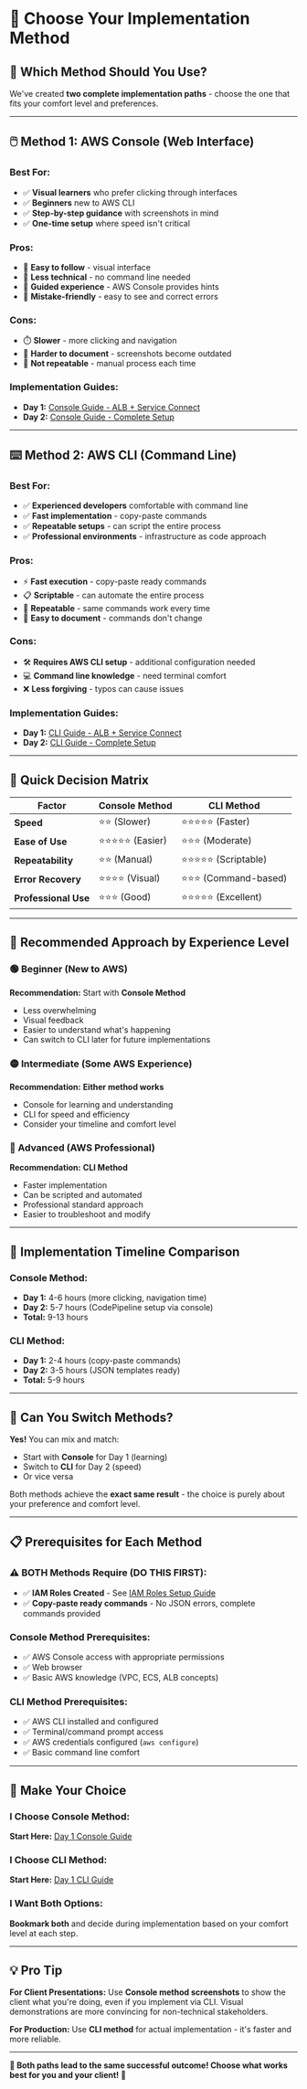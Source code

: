 # 🎯 Choose Your Implementation Method

## 🤔 **Which Method Should You Use?**

We've created **two complete implementation paths** - choose the one that fits your comfort level and preferences.

---

## 🖱️ **Method 1: AWS Console (Web Interface)**

### **Best For:**
- ✅ **Visual learners** who prefer clicking through interfaces
- ✅ **Beginners** new to AWS CLI
- ✅ **Step-by-step guidance** with screenshots in mind
- ✅ **One-time setup** where speed isn't critical

### **Pros:**
- 🎯 **Easy to follow** - visual interface
- 🎯 **Less technical** - no command line needed
- 🎯 **Guided experience** - AWS Console provides hints
- 🎯 **Mistake-friendly** - easy to see and correct errors

### **Cons:**
- ⏱️ **Slower** - more clicking and navigation
- 📝 **Harder to document** - screenshots become outdated
- 🔄 **Not repeatable** - manual process each time

### **Implementation Guides:**
- **Day 1:** [Console Guide - ALB + Service Connect](./day1-console-guide.md)
- **Day 2:** [Console Guide - Complete Setup](./day2-console-guide.md)

---

## ⌨️ **Method 2: AWS CLI (Command Line)**

### **Best For:**
- ✅ **Experienced developers** comfortable with command line
- ✅ **Fast implementation** - copy-paste commands
- ✅ **Repeatable setups** - can script the entire process
- ✅ **Professional environments** - infrastructure as code approach

### **Pros:**
- ⚡ **Fast execution** - copy-paste ready commands
- 📋 **Scriptable** - can automate the entire process
- 🔄 **Repeatable** - same commands work every time
- 📝 **Easy to document** - commands don't change

### **Cons:**
- 🛠️ **Requires AWS CLI setup** - additional configuration needed
- 💻 **Command line knowledge** - need terminal comfort
- ❌ **Less forgiving** - typos can cause issues

### **Implementation Guides:**
- **Day 1:** [CLI Guide - ALB + Service Connect](./day1-alb-service-connect.md)
- **Day 2:** [CLI Guide - Complete Setup](./day2-complete-setup.md)

---

## 🎯 **Quick Decision Matrix**

| Factor | Console Method | CLI Method |
|--------|----------------|------------|
| **Speed** | ⭐⭐ (Slower) | ⭐⭐⭐⭐⭐ (Faster) |
| **Ease of Use** | ⭐⭐⭐⭐⭐ (Easier) | ⭐⭐⭐ (Moderate) |
| **Repeatability** | ⭐⭐ (Manual) | ⭐⭐⭐⭐⭐ (Scriptable) |
| **Error Recovery** | ⭐⭐⭐⭐ (Visual) | ⭐⭐⭐ (Command-based) |
| **Professional Use** | ⭐⭐⭐ (Good) | ⭐⭐⭐⭐⭐ (Excellent) |

---

## 🚀 **Recommended Approach by Experience Level**

### **🟢 Beginner (New to AWS)**
**Recommendation:** Start with **Console Method**
- Less overwhelming
- Visual feedback
- Easier to understand what's happening
- Can switch to CLI later for future implementations

### **🟡 Intermediate (Some AWS Experience)**
**Recommendation:** **Either method works**
- Console for learning and understanding
- CLI for speed and efficiency
- Consider your timeline and comfort level

### **🔴 Advanced (AWS Professional)**
**Recommendation:** **CLI Method**
- Faster implementation
- Can be scripted and automated
- Professional standard approach
- Easier to troubleshoot and modify

---

## 🎯 **Implementation Timeline Comparison**

### **Console Method:**
- **Day 1:** 4-6 hours (more clicking, navigation time)
- **Day 2:** 5-7 hours (CodePipeline setup via console)
- **Total:** 9-13 hours

### **CLI Method:**
- **Day 1:** 2-4 hours (copy-paste commands)
- **Day 2:** 3-5 hours (JSON templates ready)
- **Total:** 5-9 hours

---

## 🔄 **Can You Switch Methods?**

**Yes!** You can mix and match:
- Start with **Console** for Day 1 (learning)
- Switch to **CLI** for Day 2 (speed)
- Or vice versa

Both methods achieve the **exact same result** - the choice is purely about your preference and comfort level.

---

## 📋 **Prerequisites for Each Method**

### **⚠️ BOTH Methods Require (DO THIS FIRST):**
- ✅ **IAM Roles Created** - See [IAM Roles Setup Guide](../08-iam-roles-setup/iam-roles-creation.md)
- ✅ **Copy-paste ready commands** - No JSON errors, complete commands provided

### **Console Method Prerequisites:**
- ✅ AWS Console access with appropriate permissions
- ✅ Web browser
- ✅ Basic AWS knowledge (VPC, ECS, ALB concepts)

### **CLI Method Prerequisites:**
- ✅ AWS CLI installed and configured
- ✅ Terminal/command prompt access
- ✅ AWS credentials configured (`aws configure`)
- ✅ Basic command line comfort

---

## 🎯 **Make Your Choice**

### **I Choose Console Method:**
**Start Here:** [Day 1 Console Guide](./day1-console-guide.md)

### **I Choose CLI Method:**
**Start Here:** [Day 1 CLI Guide](./day1-alb-service-connect.md)

### **I Want Both Options:**
**Bookmark both** and decide during implementation based on your comfort level at each step.

---

## 💡 **Pro Tip**

**For Client Presentations:** Use **Console method screenshots** to show the client what you're doing, even if you implement via CLI. Visual demonstrations are more convincing for non-technical stakeholders.

**For Production:** Use **CLI method** for actual implementation - it's faster and more reliable.

---

**🚀 Both paths lead to the same successful outcome! Choose what works best for you and your client! 🚀**
